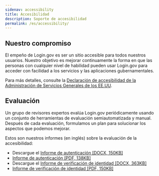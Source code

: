 ```yaml
---
sidenav: accessibility
title: Accesibilidad
description: Soporte de accesibilidad
permalink: /es/accessibility/
---
```


## Nuestro compromiso
El empeño de Login.gov es ser un sitio accesible para todos nuestros usuarios. Nuestro objetivo es mejorar continuamente la forma en que las personas con cualquier nivel de habilidad pueden usar Login.gov para acceder con facilidad a los servicios y las aplicaciones gubernamentales.

Para más detalles, consulte la [Declaración de accesibilidad de la Administración de Servicios Generales de los EE.UU](https://www.gsa.gov/website-information/accessibility-statement).

## Evaluación
Un grupo de revisores expertos evalúa Login.gov periódicamente usando un conjunto de herramientas de evaluación semiautomatizada y manual. Después de cada evaluación, formulamos un plan para solucionar los aspectos que podemos mejorar.

Estos son nuestros informes (en inglés) sobre la evaluación de la accesibilidad:

* Descargue el [Informe de autenticación [DOCX, 150KB]](/docs/2024-05-15_VPAT2.5Rev508-Identity-Authentication.docx)
* [Informe de autenticación [PDF, 138KB]](/docs/2024-05-15_VPAT2.5Rev508-Identity-Authentication.pdf)
* Descargue el [Informe de verificación de identidad \[DOCX, 363KB\]](/docs/identity-verification-report.docx)
* [Informe de verificación de identidad \[PDF, 150KB\]](/docs/identity-verification-report.pdf)
